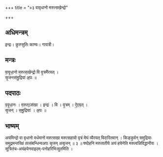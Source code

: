 +++
title = "०३ वावृधानो मरुत्सखेन्द्रो"

+++
## अधिमन्त्रम्
इन्द्रः। कुरुसुतिः काण्वः। गायत्री।

## मन्त्रः
वा॒वृ॒धा॒नो म॒रुत्स॒खेन्द्रो॒ वि वृ॒त्रमै॑रयत् ।  
सृ॒जन्त्स॑मु॒द्रिया॑ अ॒पः ॥

## पदपाठः
व॒वृ॒धा॒नः । म॒रुत्ऽस॑खा । इन्द्रः॑ । वि । वृ॒त्रम् । ऐ॒र॒य॒त् ।  
सृ॒जन् । स॒मु॒द्रियाः॑ । अ॒पः ॥

## भाष्यम्
अयमिन्द्रो वा वृधानो वर्धमानो मरुत्सखा मरुत्सहायो वृत्रं मेघं व्यैरयत् विदारितवान् । किङ्कुर्वन् समुद्रियाः समुद्रमन्तरिक्षं तत्संबन्धिन्यअपः सृजन् असृजन् ॥ ३ ॥ षष्ठेहनि मरुत्वतीये अयं हयेनेति मरुत्वन्निविद्धानीयः । सूत्रितंच-अयंहयेनवाइदम्-पनोहरिभिःसुतमिति ।